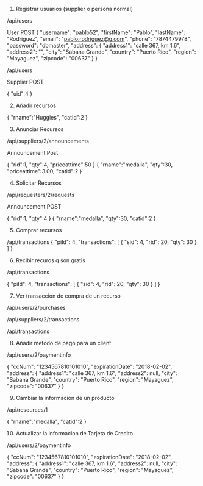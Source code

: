 1) Registrar usuarios (supplier o persona normal)

/api/users

User POST
{ "username": "pablo52",
  "firstName": "Pablo",
  "lastName": "Rodriguez",
  "email": "pablo.rodriguez@g.com",
  "phone": "7874479978",
  "password": "dbmaster",
  "address": {
      "address1": "calle 367, km 1.6",
      "address2": "",
      "city": "Sabana Grande",
      "country": "Puerto Rico",
      "region": "Mayaguez",
      "zipcode": "00637"
  }
  }

/api/users

Supplier POST

{
  "uid":4
}

2) Añadir recursos

{
	"rname":"Huggies",
	"catId":2
}

3) Anunciar Recursos

/api/suppliers/2/announcements

Announcement Post

{
  "rid":1,
  "qty":4,
  "priceattime":50
}
{
  "rname":"medalla",
  "qty":30,
  "priceattime":3.00,
  "catid":2
}

4) Solicitar Recursos

/api/requesters/2/requests

Announcement POST

{
  "rid":1,
  "qty":4
}
{
  "rname":"medalla",
  "qty":30,
  "catid":2
}

5) Comprar recursos


/api/transactions
{
  "piId": 4,
  "transactions": [
    {
      "sid": 4,
      "rid": 20,
      "qty": 30
    }
  ]
}

6) Recibir recuros q son gratis

/api/transactions

{
  "piId": 4,
  "transactions": [
    {
      "sid": 4,
      "rid": 20,
      "qty": 30
    }
  ]
}

7) Ver transaccion de compra de un recurso

/api/users/2/purchases

/api/suppliers/2/transactions

/api/transactions


8) Añadir metodo de pago para un client

/api/users/2/paymentinfo

{
  "ccNum": "1234567810101010",
  "expirationDate": "2018-02-02",
  "address": {
      "address1": "calle 367, km 1.6",
      "address2": null,
      "city": "Sabana Grande",
      "country": "Puerto Rico",
      "region": "Mayaguez",
      "zipcode": "00637"
      }
}

9) Cambiar la informacion de un producto


/api/resources/1

{
  "rname":"medalla",
  "catid":2
}

10) Actualizar la informacion de Tarjeta de Credito

/api/users/2/paymentinfo


{
  "ccNum": "1234567810101010",
  "expirationDate": "2018-02-02",
  "address": {
      "address1": "calle 367, km 1.6",
      "address2": null,
      "city": "Sabana Grande",
      "country": "Puerto Rico",
      "region": "Mayaguez",
      "zipcode": "00637"
      }
}

